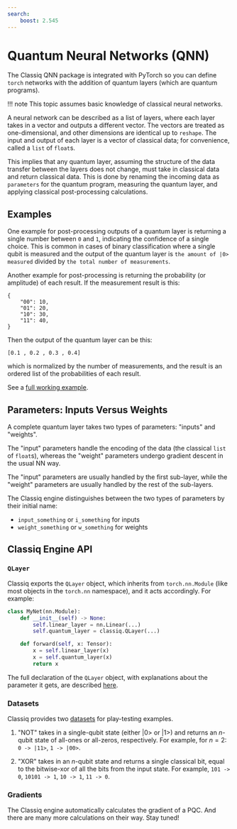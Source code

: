 ```yaml
---
search:
    boost: 2.545
---
```


# Quantum Neural Networks (QNN)

The Classiq QNN package is integrated with PyTorch so you can define `torch` networks with the addition of quantum layers (which are quantum programs).

<!-- prettier-ignore-start -->
!!! note
    This topic assumes basic knowledge of classical neural networks.
<!-- prettier-ignore-end -->

A neural network can be described as a list of layers, where each layer takes in a vector and outputs a different vector.
The vectors are treated as one-dimensional, and other dimensions are identical up to `reshape`.
The input and output of each layer is a vector of classical data; for convenience, called a `list` of `float`s.

This implies that any quantum layer, assuming the structure of the data transfer between the layers does not change, must take in classical data and return classical data.
This is done by renaming the incoming data as `parameters` for the quantum program, measuring the quantum layer, and applying classical post-processing calculations.

## Examples

One example for post-processing outputs of a quantum layer is returning a single number between `0` and `1`, indicating the confidence of a single choice.
This is common in cases of binary classification where a single qubit is measured and the output of the quantum layer is `the amount of |0> measured` divided by `the total number of measurements`.

Another example for post-processing is returning the probability (or amplitude) of each result.
If the measurement result is this:

```
{
	"00": 10,
	"01": 20,
	"10": 30,
	"11": 40,
}
```

Then the output of the quantum layer can be this:

```
[0.1 , 0.2 , 0.3 , 0.4]
```

which is normalized by the number of measurements, and the result is an ordered list of the probabilities of each result.

See a [full working example](a-full-example.md).

## Parameters: Inputs Versus Weights

A complete quantum layer takes two types of parameters: "inputs" and "weights".

The "input" parameters handle the encoding of the data (the classical `list` of `float`s), whereas the "weight" parameters undergo gradient descent in the usual NN way.

The "input" parameters are usually handled by the first sub-layer, while the "weight" parameters are usually handled by the rest of the sub-layers.

The Classiq engine distinguishes between the two types of parameters by their initial name:

-   `input_something` or `i_something` for inputs
-   `weight_something` or `w_something` for weights

## Classiq Engine API

### `QLayer`

Classiq exports the `QLayer` object, which inherits from `torch.nn.Module` (like most objects in the `torch.nn` namespace), and it acts accordingly.
For example:

[comment]: DO_NOT_TEST

```python
class MyNet(nn.Module):
    def __init__(self) -> None:
        self.linear_layer = nn.Linear(...)
        self.quantum_layer = classiq.QLayer(...)

    def forward(self, x: Tensor):
        x = self.linear_layer(x)
        x = self.quantum_layer(x)
        return x
```

The full declaration of the `QLayer` object, with explanations about the parameter it gets, are described [here](qlayer.md).

### Datasets

<!-- cspell:ignore playtesting -->

Classiq provides two [datasets](datasets.md) for play-testing examples.

1. "NOT" takes in a single-qubit state (either |0> or |1>) and returns an $n$-qubit state of all-ones or all-zeros, respectively. For example, for $n=2$: `0 -> |11>`, `1 -> |00>`.

2. "XOR" takes in an $n$-qubit state and returns a single classical bit, equal to the bitwise-xor of all the bits from the input state. For example, `101 -> 0`, `10101 -> 1`, `10 -> 1`, `11 -> 0`.

### Gradients

The Classiq engine automatically calculates the gradient of a PQC.
And there are many more calculations on their way.
Stay tuned!
